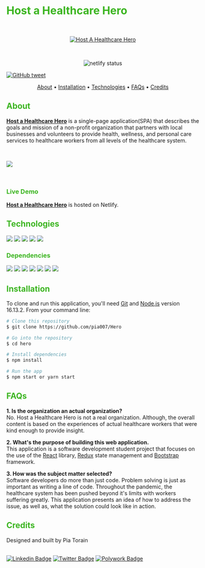 <h1 style="color: #3CB521"> Host a Healthcare Hero </h1>

<br/>

<p align="center">
  <a href="https://github.com/Pia007/Hero/"><img src="https://user-images.githubusercontent.com/66088725/158651639-9d7710be-caf3-44eb-b237-b9ca33e0c09e.png" alt="Host A Healthcare Hero"></a>
</p>


<br/>

<p align="center">
    <img src="https://img.shields.io/netlify/95d95814-5c95-444a-8558-0f9258bb6626?style=plastic&logo=netlify" alt="netlify status" >
</p>

<a href="https://twitter.com/home" target="_blank">
    <img src="https://img.shields.io/twitter/url?style=flat-square&logo=twitter&url=https://twitter.com/home" alt="GitHub tweet">
</a>

<p align="center">
    <!-- <a href="https://github.com/Pia007/Hero/commits/main">
    <img src="https://img.shields.io/github/last-commit/Pia007/Hero?style=plastic&logo=github&labelColor=white"
         alt="GitHub last commit"></a>
    <img src="https://img.shields.io/github/commit-activity/w/Pia007/Hero?style=plastic&logo=github&logoColor=white"
         alt="Hero commits">
    <img src="https://img.shields.io/github/languages/count/Pia007/Hero?style=plastic" alt="languages"/>
     Pia007C%2FHero">
    <img src="https://img.shields.io/twitter/url?logo=Twitter&style=plastic&url=https%3A%2F%2Ftwitter.com%2F"
         alt="GitHub tweet">  -->
</p>

<p align="center">
  <a href="#about">About</a> •
  <a href="#installation">Installation</a> •
  <a href="#technologies">Technologies</a> •
  <a href="#features">FAQs</a> •
  <a href="#credits">Credits</a> 
  <!-- <a href="#license">License</a> -->
</p>

<h2 style="color: #3CB521"> About </h2>

[**Host a Healthcare Hero**](https://hostahealtcarehero.netlify.app/) is a single-page application(SPA) that describes the goals and mission of a non-profit organization that partners with local businesses and volunteers to provide health, wellness, and personal care services to healthcare workers from all levels of the healthcare system. 

<br />

<a href="https://github.com/Pia007/Hero/"><img src="https://user-images.githubusercontent.com/66088725/158652396-e07b0846-e84b-4ea0-9768-ef3bce7326a0.png" >
</a>

<br />

<h3 style="color: #3CB521"> Live Demo </h3>

[**Host a Healthcare Hero**](https://hostahealtcarehero.netlify.app/) is hosted on Netlify.



<h2 style="color: #3CB521">Technologies </h2>

<!-- <img src="https://img.shields.io/github/languages/top/Pia007/ Hero?style=plastic&logo=github&logoColor=white" alt="Hero languages">
<img src="https://img.shields.io/github/languages/count/Pia007/Hero?style=plastic&logo=github&logoColor=white" alt="languages"/> -->


<a href="https://reactjs.org/" alt="react documentation"><img src="https://img.shields.io/badge/-React-61DBFB?style=plastic&labelColor=black&logo=react&logoColor=61DBFB"/></a>
<a href="https://react-redux.js.org/" alt="react redux documentation"><img src="https://img.shields.io/badge/-Redux-764ABC?style=plastic&labelColor=black&logo=redux&logoColor=764ABC"/></a>
<a href="https://nodejs.org/en/" alt="react redux documentation"><img src="https://img.shields.io/badge/-Nodejs-3C873A?style=plastic&labelColor=black&logo=node.js&logoColor=3C873A"/></a>
<a href="https://getbootstrap.com/" alt="bootstrap documentation"><img src="https://img.shields.io/badge/-Bootstrap-553C7B?style=plastic&labelColor=black&logo=bootstrap&logoColor=553C7B" /></a>
<a href="https://yarnpkg.com/" alt="yarn documentation"><img src="https://img.shields.io/badge/-Yarn-117CAD?style=plastic&labelColor=black&logo=yarn&logoColor=117CAD" /></a>


<h3 style="color: #3CB521">Dependencies</h3>
<a href="https://github.com/staylor/react-helmet-async#readme" alt="helmet documentation">
<img src="https://img.shields.io/badge/-React_Helmet_Async-285d95?style=plastic" /></a>
<a href="http://reactcommunity.org/react-transition-group/">
<img src="https://img.shields.io/badge/-React_Transition_Group-285d95?style=plastic" /></a>
<a href="https://github.com/chrisjcodes/react-animation-components" alt="react animation components documentation">
<img src="https://img.shields.io/badge/-React_Animation Components-285d95?style=plastic" /></a>
<a href="https://www.react-reveal.com/" alt="react reveal documentation"><img src="https://img.shields.io/badge/React Reveal-285d95?style=plastic" /></a>
<a href="https://fkhadra.github.io/react-toastify/introduction" alt="react toastify documentation">
<img src="https://img.shields.io/badge/-React_Toastify-285d95?style=plastic" /></a>
<a href="https://reactstrap.github.io/?path=/story/home-installation--page" alt="reactstrap documentation"><img src="https://img.shields.io/badge/-Reactstrap-285d95?style=plastic" /></a>
<a href="https://bootswatch.com/" alt="bootswatch documentation">
<img src="https://img.shields.io/badge/-Bootswatch-285d95?style=plastic" /></a>

<h2 style="color: #3CB521"> Installation</h2>

To clone and run this application, you'll need [Git](https://git-scm.com) and [Node.js](https://nodejs.org/en/download/) version 16.13.2. From your command line:

```bash
# Clone this repository
$ git clone https://github.com/pia007/Hero

# Go into the repository
$ cd hero

# Install dependencies
$ npm install 

# Run the app
$ npm start or yarn start
```

<h2 style="color: #3CB521">FAQs</h2>

**1. Is the organization an actual organization?** <br/>
No. Host a Healthcare Hero is not a real organization. Although, the overall content is based on the experiences of actual healthcare workers that were kind enough to provide insight.<br/>

**2. What's the purpose of building this web application.** <br/>
This application is a software development student project that focuses on the use of the [React](https://reactjs.org/) library, [Redux](https://react-react.js.org/) state management and [Bootstrap](https://getbootstrap.com/) framework. <br/>

**3. How was the subject matter selected?** <br/>
Software developers do more than just code. Problem solving is just as important as writing a line of code. Throughout the pandemic, the healthcare system has been pushed beyond it's limits with workers suffering greatly. This application presents an idea of how to address the issue, as well as, what the solution could look like in action.


<h2 style="color: #3CB521">Credits</h2>
Designed and built by Pia Torain 
<br />
<br />

[![Linkedin Badge](https://img.shields.io/badge/-Pia_Torain-0e76a8?style=plastic&labelColor=black&logo=linkedin&logoColor=0e76a8)](https://www.linkedin.com/in/pia-torain-dev/) [![Twitter Badge](https://img.shields.io/badge/-@FeenixRizn-1ca0f1?style=plastic&labelColor=black&logo=twitter&logoColor=1ca0f1&link=https://twitter.com/FeenixRizn)](https://twitter.com/FeenixRizn) [![Polywork Badge](https://img.shields.io/badge/-@FeenixRizn-e74c3c?style=plastic&labelColor=black&logo=polywork&logoColor=e74c3c)](https://www.polywork.com/feenixrizn)



